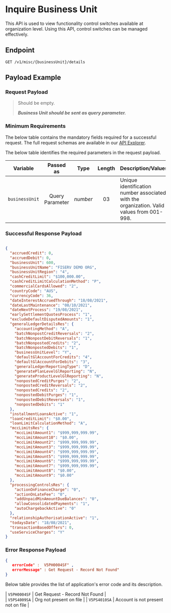 # Inquire Business Unit

This API is used to view functionality control switches available at organization level. Using this API, control switches can be managed effectively.

## Endpoint

`GET /v1/misc/{businessUnit}/details`

## Payload Example

### Request Payload

>Should be empty.
>
>***Business Unit should be sent as query parameter.***

### Minimum Requirements

The below table contains the mandatory fields required for a successful request. The full request schemas are available in our [API Explorer](../api/?type=get&path=/v1/misc/{businessUnit}/details).

The below table identifies the required parameters in the request payload.

| Variable | Passed as | Type | Length | Description/Values |
| -------- | :-------: | :--: | :------------: | ------------------ |
| `businessUnit` | Query Parameter | *number* | 03 | Unique identification number associated with the organization. Valid values from 001-998.|

### Successful Response Payload

```json

{
  "accruedCredit": 0,
  "accruedDebit": 0,
  "businessUnit": 600,
  "businessUnitName": "FISERV DEMO ORG",
  "businessUnitRegion": "4",
  "cashCreditLimit": "$100,000.00",
  "cashCreditLimitCalculationMethod": "P",
  "commercialCardsAllowed": "2",
  "countryCode": "AUS",
  "currencyCode": 36,
  "dateInterestAccruedThrough": "18/08/2021",
  "dateLastMaintenance": "08/10/2021",
  "dateNextProcess": "19/08/2021",
  "earlySettlementQuotesProcess": "1",
  "excludeDefaultDisputedAmounts": "1",
  "generalLedgerDetailsRes": {
    "accountingMethod": "A",
    "batchNonpostCreditReversals": "2",
    "batchNonpostDebitReversals": "1",
    "batchNonpostedCredits": "2",
    "batchNonpostedDebits": "1",
    "businessUnitLevel": "Y",
    "defaultGlAccountForCredits": "4",
    "defaultGlAccountForDebits": "3",
    "generalLedgerReportingType": "D",
    "generatePlanLevelGlReporting": "N",
    "generateProductLevelGlReporting": "N",
    "nonpostedCreditPurges": "2",
    "nonpostedCreditReversals": "2",
    "nonpostedCredits": "2",
    "nonpostedDebitPurges": "1",
    "nonpostedDebitReversals": "1",
    "nonpostedDebits": "1"
  },
  "installmentLoansActive": "1",
  "loanCreditLimit": "$0.00",
  "loanLimitCalculationMethod": "A",
  "mccLimitsRes": {
    "mccLimitAmount1": "$999,999,999.99",
    "mccLimitAmount10": "$0.00",
    "mccLimitAmount2": "$999,999,999.99",
    "mccLimitAmount3": "$999,999,999.99",
    "mccLimitAmount4": "$999,999,999.99",
    "mccLimitAmount5": "$999,999,999.99",
    "mccLimitAmount6": "$999,999,999.99",
    "mccLimitAmount7": "$999,999,999.99",
    "mccLimitAmount8": "$0.00",
    "mccLimitAmount9": "$0.00"
  },
  "processingControlsRes": {
    "actionOnFinanceCharge": "0",
    "actionOnLateFee": "0",
    "addUnpaidMinAmountDueBalances": "0",
    "allowConsolidatedPayments": "1",
    "autoChargebackActive": "0"
  },
  "relationshipAuthorisationActive": "1",
  "todaysDate": "18/08/2021",
  "transactionBasedOffers": 0,
  "useServiceCharges": "Y"
}

```

### Error Response Payload

```json
{
   errorCode" :  V5PH0004SF" ,
   errorMessage" : Get Request - Record Not Found"   
}
```
Below table provides the list of application's error code and its description.

| `V5PH0004SF` | Get Request - Record Not Found |  
| `V5PS4009SA` | Org not present on file |
| `V5PS4010SA` | Account is not present not on file | 